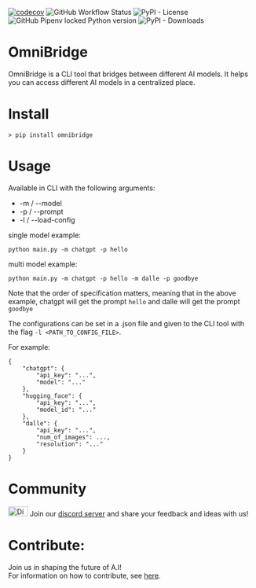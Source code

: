 [![codecov](https://codecov.io/gh/OmniSpective/OmniBridge/branch/main/graph/badge.svg)](https://codecov.io/gh/OmniSpective/OmniBridge)
![GitHub Workflow Status](https://img.shields.io/github/actions/workflow/status/OmniSpective/OmniBridge/tests.yml)
![PyPI - License](https://img.shields.io/pypi/l/omnibridge)
![GitHub Pipenv locked Python version](https://img.shields.io/github/pipenv/locked/python-version/OmniSpective/OmniBridge)
![PyPI - Downloads](https://img.shields.io/pypi/dd/omnibridge?style=plastic)

# OmniBridge

OmniBridge is a CLI tool that bridges between different AI models. It helps you can access different AI models in a centralized place.

# Install

```
> pip install omnibridge
```

# Usage

Available in CLI with the following arguments:

* -m / --model
* -p / --prompt
* -l / --load-config

single model example:
```
python main.py -m chatgpt -p hello
```

multi model example:
```
python main.py -m chatgpt -p hello -m dalle -p goodbye
```

Note that the order of specification matters, meaning that in the above example, chatgpt will get the prompt `hello` and dalle will get the prompt `goodbye`

The configurations can be set in a .json file and given to the CLI tool with the flag `-l <PATH_TO_CONFIG_FILE>`.

For example:

```
{
    "chatgpt": {
        "api_key": "...",
        "model": "..."
    },
    "hugging_face": {
        "api_key": "...",
        "model_id": "..."
    },
    "dalle": {
        "api_key": "...",
        "num_of_images": ...,
        "resolution": "..."
    }
}
```


# Community 
<a href="https://discord.gg/RjPHfAKd7D"><img src="https://assets-global.website-files.com/6257adef93867e50d84d30e2/636e0a69f118df70ad7828d4_icon_clyde_blurple_RGB.svg" alt="Discord Icon" width="40" height="20"></a>
Join our <a href=https://discord.gg/RjPHfAKd7D>discord server</a>  and share your feedback and ideas with us! 


# Contribute:

Join us in shaping the future of A.I!<br/>
For information on how to contribute, see [here](.github/CONTRIBUTING.md).



